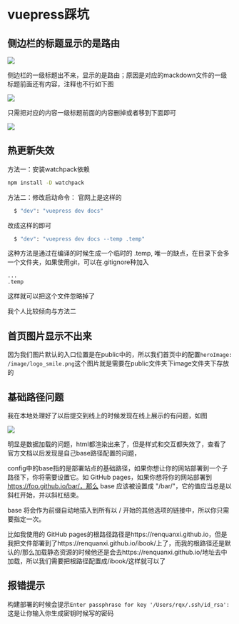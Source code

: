 # vuepress踩坑

## 侧边栏的标题显示的是路由
![](https://qinghuansmile.top/iamgeWarehouse/createdBlog/1.png)<br/>

侧边栏的一级标题出不来，显示的是路由；原因是对应的mackdown文件的一级标题前面还有内容，注释也不行如下图<br/>

![](https://qinghuansmile.top/iamgeWarehouse/createdBlog/2.png)<br/>

只需把对应的内容一级标题前面的内容删掉或者移到下面即可<br/>

![](https://qinghuansmile.top/iamgeWarehouse/createdBlog/3.png)<br/>

## 热更新失效
方法一：安装watchpack依赖
```bash 
npm install -D watchpack
```

方法二：修改启动命令：
官网上是这样的
```bash
  $ "dev": "vuepress dev docs"
```

改成这样的即可
```bash
  $ "dev": "vuepress dev docs --temp .temp"
```
这种方法是通过在编译的时候生成一个临时的 .temp, 唯一的缺点，在目录下会多一个文件夹，如果使用git，可以在.gitignore种加入
```
...
.temp
```
这样就可以把这个文件忽略掉了

我个人比较倾向与方法二

## 首页图片显示不出来

因为我们图片默认的入口位置是在public中的，所以我们首页中的配置`heroImage: /image/logo_smile.png`这个图片就是需要在public文件夹下image文件夹下存放的

## 基础路径问题

我在本地处理好了以后提交到线上的时候发现在线上展示的有问题，如图

![](https://qinghuansmile.top/iamgeWarehouse/createdBlog/9.png)

明显是数据加载的问题，html都渲染出来了，但是样式和交互都失效了，查看了官方文档以后发现是自己base路径配置的问题，

config中的base指的是部署站点的基础路径，如果你想让你的网站部署到一个子路径下，你将需要设置它。如 GitHub pages，如果你想将你的网站部署到 https://foo.github.io/bar/，那么 base 应该被设置成 "/bar/"，它的值应当总是以斜杠开始，并以斜杠结束。

base 将会作为前缀自动地插入到所有以 / 开始的其他选项的链接中，所以你只需要指定一次。

比如我使用的 GitHub pages的根路径路径是https://renquanxi.github.io，但是我把文件部署到了https://renquanxi.github.io/ibook/上了，而我的根路径还是默认的/那么加载静态资源的时候他还是会去https://renquanxi.github.io/地址去中加载，所以我们需要把根路径配置成/ibook/这样就可以了

## 报错提示
构建部署的时候会提示`Enter passphrase for key '/Users/rqx/.ssh/id_rsa':`这是让你输入你生成密钥时候写的密码


